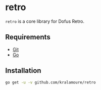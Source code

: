 # retro

`retro` is a core library for Dofus Retro.

## Requirements

- [Git](https://git-scm.com/)
- [Go](https://golang.org/)

## Installation

```sh
go get -u -v github.com/kralamoure/retro
```
